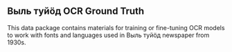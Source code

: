 ## Выль туйӧд OCR Ground Truth

This data package contains materials for training or fine-tuning OCR models to work with fonts and languages used in Выль туйӧд newspaper from 1930s.